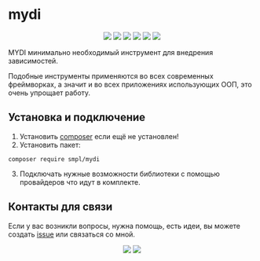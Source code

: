# mydi

<p align="center">
    <a href="https://travis-ci.org/smpl/mydi"><img src="https://travis-ci.org/smpl/mydi.svg?branch=master"></a>
    <a href="https://scrutinizer-ci.com/g/smpl/mydi/?branch=master"><img src="https://scrutinizer-ci.com/g/smpl/mydi/badges/quality-score.png?b=master"></a>
    <a href="https://scrutinizer-ci.com/g/smpl/mydi/?branch=master"><img src="https://scrutinizer-ci.com/g/smpl/mydi/badges/coverage.png?b=master"></a>
    <a href="https://packagist.org/packages/smpl/mydi"><img src="https://poser.pugx.org/smpl/mydi/v/stable.svg"></a>
    <a href="https://packagist.org/packages/smpl/mydi"><img src="https://poser.pugx.org/smpl/mydi/v/unstable.svg"></a>
    <a href="https://packagist.org/packages/smpl/mydi"><img src="https://poser.pugx.org/smpl/mydi/license.svg"></a>
</p>

MYDI минимально необходимый инструмент для внедрения зависимостей.

Подобные инструменты применяются во всех современных фреймворках, а значит и во всех приложениях использующих ООП, это 
очень упрощает работу.

## Установка и подключение

1. Установить [composer](https://getcomposer.org/doc/00-intro.md) если ещё не установлен!
2. Установить пакет: 
```
composer require smpl/mydi
```
3. Подключать нужные возможности библиотеки с помощью провайдеров что идут в комплекте.

## Контакты для связи

Если у вас возникли вопросы, нужна помощь, есть идеи, вы можете создать 
[issue](https://github.com/smpl/mydi/issues/new) или связаться со мной.

<p align="center">
    <a href="https://t.me/KuvshinovEE"><img src="https://cdn.portableapps.com/TelegramDesktopPortable_128.png"></a>
    <a href="mailto:smpl@itmywork.com"><img src="http://oit.nd.edu/assets/234560/logo_gmail_128px.png"></a>
</p>
